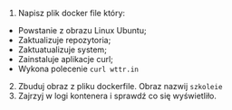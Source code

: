 1. Napisz plik docker file który:
- Powstanie z obrazu Linux Ubuntu;
- Zaktualizuje repozytoria;
- Zaktuatualizuje system;
- Zainstaluje aplikacje curl;
- Wykona polecenie `curl wttr.in`

2. Zbuduj obraz z pliku dockerfile. Obraz nazwij `szkoleie`
3. Zajrzyj w logi kontenera i sprawdź co się wyświetliło.
